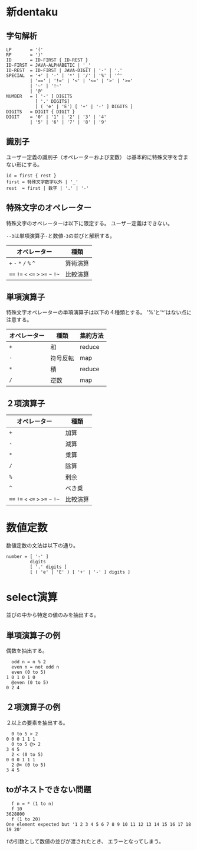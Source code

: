 # 新dentaku

## 字句解析

```
LP       = '('
RP       = ')'
ID       = ID-FIRST { ID-REST }
ID-FIRST = JAVA-ALPHABETIC | '_'
ID-REST  = ID-FIRST | JAVA-DIGIT | '-' | '.'
SPECIAL  = '+' | '-' | '*' | '/' | '%' | '^'
         | '==' | '!=' | '<' | '<=' | '>' | '>='
         | '~' | '!~'
         | '@'
NUMBER   = [ '-' ] DIGITS
           [ '.' DIGITS]
           [ ( 'e' | 'E') [ '+' | '-' ] DIGITS ]
DIGITS   = DIGIT { DIGIT }
DIGIT    = '0' | '1' | '2' | '3' | '4'
         | '5' | '6' | '7' | '8' | '9'
```

## 識別子
ユーザー定義の識別子（オペレーターおよび変数）
は基本的に特殊文字を含まない形にする。

```
id = first { rest }
first = 特殊文字数字以外 | '_'
rest  = first | 数字 | '.' | '-' 
```

## 特殊文字のオペレーター

特殊文字のオペレーターは以下に限定する。
ユーザー定義はできない。

`--3`は単項演算子`-`と数値`-3`の並びと解釈する。

|オペレーター|種類|
|-|-|
|`+` `-` `*` `/` `%` `^`|算術演算|
|`==` `!=` `<` `<=` `>` `>=` `~` `!~`|比較演算|

## 単項演算子

特殊文字オペレーターの単項演算子は以下の４種類とする。
'%'と'^'はない点に注意する。

|オペレーター|種類|集約方法|
|-|-|-|
|`+` |和|reduce|
|`-` |符号反転|map|
|`*` |積|reduce|
|`/` |逆数|map|

## ２項演算子

|オペレーター|種類|
|-|-|
|`+` |加算|
|`-` |減算|
|`*` |乗算|
|`/` |除算|
|`%` |剰余|
|`^` |べき乗|
|`==` `!=` `<` `<=` `>` `>=` `~` `!~`|比較演算|

# 数値定数

数値定数の文法は以下の通り。

```
number = [ '-' ]
         digits
         [ '.' digits ]
         [ ( 'e' | 'E' ) [ '+' | '-' ] digits ]
```

# select演算

並びの中から特定の値のみを抽出する。

## 単項演算子の例

偶数を抽出する。

```
  odd n = n % 2
  even n = not odd n
  even (0 to 5)
1 0 1 0 1 0
  @even (0 to 5)
0 2 4
```
## ２項演算子の例

２以上の要素を抽出する。

```
  0 to 5 > 2
0 0 0 1 1 1
  0 to 5 @> 2
3 4 5
  2 < (0 to 5)
0 0 0 1 1 1
  2 @< (0 to 5)
3 4 5
```

## toがネストできない問題

```
  f n = * (1 to n)
  f 10
3628800
  f (1 to 20)
One element expected but '1 2 3 4 5 6 7 8 9 10 11 12 13 14 15 16 17 18 19 20'
```

`f`の引数として数値の並びが渡されたとき、
エラーとなってしまう。
